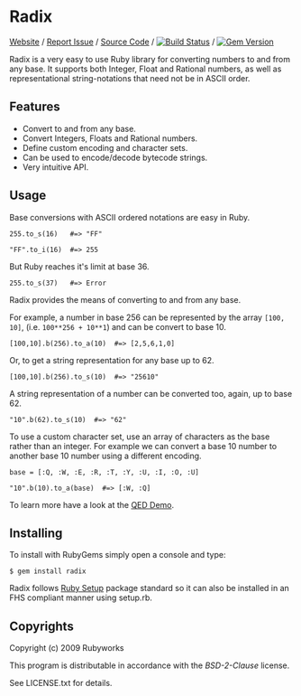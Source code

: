 # Radix

[Website](http://rubyworks.github.com/radix) /
[Report Issue](http://github.com/rubyworks/radix/issues) /
[Source Code](http://github.com/rubyworks/radix) /
[![Build Status](https://secure.travis-ci.org/rubyworks/radix.png)](http://travis-ci.org/rubyworks/radix) /
[![Gem Version](https://badge.fury.io/rb/radix.png)](http://badge.fury.io/rb/radix)

Radix is a very easy to use Ruby library for converting numbers to and from
any base. It supports both Integer, Float and Rational numbers, as well as 
representational string-notations that need not be in ASCII order.


## Features

* Convert to and from any base.
* Convert Integers, Floats and Rational numbers.
* Define custom encoding and character sets.
* Can be used to encode/decode bytecode strings.
* Very intuitive API.


## Usage

Base conversions with ASCII ordered notations are easy in Ruby.

    255.to_s(16)   #=> "FF"

    "FF".to_i(16)  #=> 255

But Ruby reaches it's limit at base 36.

    255.to_s(37)   #=> Error

Radix provides the means of converting to and from any base.

For example, a number in base 256 can be represented by the array `[100, 10]`,
(i.e. `100**256 + 10**1`) and can be convert to base 10.

    [100,10].b(256).to_a(10)  #=> [2,5,6,1,0]

Or, to get a string representation for any base up to 62.

    [100,10].b(256).to_s(10)  #=> "25610"

A string representation of a number can be converted too, again,
up to base 62.

    "10".b(62).to_s(10)  #=> "62"

To use a custom character set, use an array of characters as the base
rather than an integer. For example we can convert a base 10 number
to another base 10 number using a different encoding.

    base = [:Q, :W, :E, :R, :T, :Y, :U, :I, :O, :U]

    "10".b(10).to_a(base)  #=> [:W, :Q]

To learn more have a look at the [QED Demo](http://rubydoc.info/gems/radix/file/DEMO.md).


## Installing

To install with RubyGems simply open a console and type:

    $ gem install radix

Radix follows [Ruby Setup](http://rubyworks.github.com/setup) package standard
so it can also be installed in an FHS compliant manner using setup.rb.


## Copyrights

Copyright (c) 2009 Rubyworks

This program is distributable in accordance with the *BSD-2-Clause* license.

See LICENSE.txt for details.

